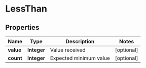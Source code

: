 
# LessThan

## Properties
Name | Type | Description | Notes
------------ | ------------- | ------------- | -------------
**value** | **Integer** | Value received |  [optional]
**count** | **Integer** | Expected minimum value |  [optional]




